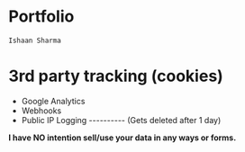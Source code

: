 # Portfolio
<code>Ishaan Sharma</code>


# 3rd party tracking (cookies)

- Google Analytics
- Webhooks
- Public IP Logging ---------- (Gets deleted after 1 day)


<b>I have NO intention sell/use your data in any ways or forms.</b>
